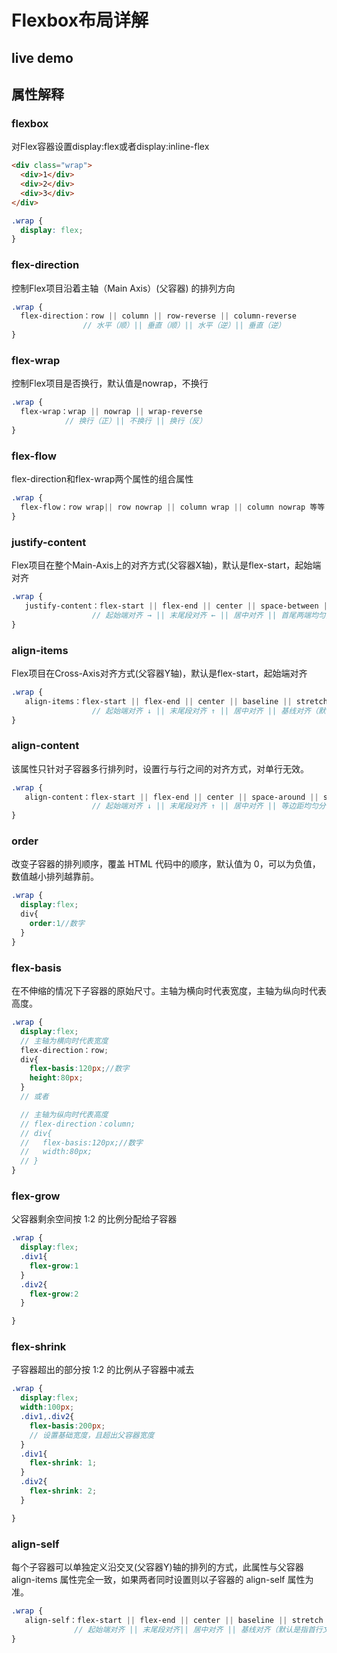 

# Flexbox布局详解

## live demo
<flex-flex/>

## 属性解释
### flexbox
对Flex容器设置display:flex或者display:inline-flex


 <flex-flexbox/>

```html
<div class="wrap">
  <div>1</div>
  <div>2</div>
  <div>3</div>
</div>
```

```scss
.wrap {
  display: flex;
}
 ```

 ### flex-direction
控制Flex项目沿着主轴（Main Axis）(父容器) 的排列方向

<flex-flexDirection/>

```scss
.wrap {
  flex-direction：row || column || row-reverse || column-reverse
                // 水平（顺）|| 垂直（顺）|| 水平（逆）|| 垂直（逆）
}
 ```

 ### flex-wrap
控制Flex项目是否换行，默认值是nowrap，不换行

<flex-flexWrap/>

```scss
.wrap {
  flex-wrap：wrap || nowrap || wrap-reverse
            // 换行（正）|| 不换行 || 换行（反）
}
 ```


 ### flex-flow
flex-direction和flex-wrap两个属性的组合属性

```scss
.wrap {
  flex-flow：row wrap|| row nowrap || column wrap || column nowrap 等等
}
 ```

 ###  justify-content
Flex项目在整个Main-Axis上的对齐方式(父容器X轴)，默认是flex-start，起始端对齐

<flex-flexJustifyContent/>

```scss
.wrap {
   justify-content：flex-start || flex-end || center || space-between || space-around
                  // 起始端对齐 → || 末尾段对齐 ← || 居中对齐 || 首尾两端均匀分布 || 均匀分布（首尾两端的子容器到父容器的距离是子容器间距的一半）
}
 ```

 ###  align-items
Flex项目在Cross-Axis对齐方式(父容器Y轴)，默认是flex-start，起始端对齐

<flex-flexAlignItems/>

```scss
.wrap {
   align-items：flex-start || flex-end || center || baseline || stretch
                  // 起始端对齐 ↓ || 末尾段对齐 ↑ || 居中对齐 || 基线对齐（默认是指首行文字） || 子容器沿Y轴方向的尺寸拉伸至与父容器一致
}
 ```


 ###  align-content
该属性只针对子容器多行排列时，设置行与行之间的对齐方式，对单行无效。


<flex-flexAlignContent/>

```scss
.wrap {
   align-content：flex-start || flex-end || center || space-around || space-between || stretch
                  // 起始端对齐 ↓ || 末尾段对齐 ↑ || 居中对齐 || 等边距均匀分布 || 等间距均匀分布 || 拉伸对齐
}
 ```

 ###  order
改变子容器的排列顺序，覆盖 HTML 代码中的顺序，默认值为 0，可以为负值，数值越小排列越靠前。

<flex-flexOrder/>

```scss
.wrap {
  display:flex;
  div{
    order:1//数字
  }
}
 ```

 ###  flex-basis
在不伸缩的情况下子容器的原始尺寸。主轴为横向时代表宽度，主轴为纵向时代表高度。


```scss
.wrap {
  display:flex;
  // 主轴为横向时代表宽度
  flex-direction：row;
  div{
    flex-basis:120px;//数字
    height:80px;
  }
  // 或者

  // 主轴为纵向时代表高度
  // flex-direction：column;
  // div{
  //   flex-basis:120px;//数字
  //   width:80px;
  // }
}
 ```

 ###  flex-grow
父容器剩余空间按 1:2 的比例分配给子容器

  <flex-flexGrow/>

```scss
.wrap {
  display:flex;
  .div1{
    flex-grow:1
  }
  .div2{
    flex-grow:2
  }

}
 ```

 ###  flex-shrink
子容器超出的部分按 1:2 的比例从子容器中减去

  <flex-flexShrink/>

```scss
.wrap {
  display:flex;
  width:100px;
  .div1,.div2{
    flex-basis:200px;
    // 设置基础宽度，且超出父容器宽度
  }
  .div1{
    flex-shrink: 1;
  }
  .div2{
    flex-shrink: 2;
  }

}
 ```

 ###  align-self
每个子容器可以单独定义沿交叉(父容器Y)轴的排列的方式，此属性与父容器 align-items 属性完全一致，如果两者同时设置则以子容器的 align-self 属性为准。

<flex-flexAlignSelf/>

```scss
.wrap {
   align-self：flex-start || flex-end || center || baseline || stretch
              // 起始端对齐 || 末尾段对齐|| 居中对齐 || 基线对齐（默认是指首行文字） || 子容器沿Y轴方向的尺寸拉伸至与父容器一致
}
 ```


